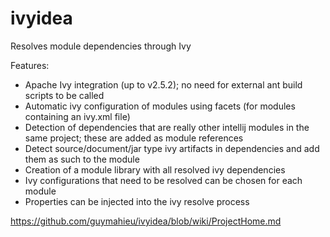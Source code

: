 # ivyidea
<!-- Plugin description -->
Resolves module dependencies through Ivy

Features:
- Apache Ivy integration (up to v2.5.2); no need for external ant build scripts to be called
- Automatic ivy configuration of modules using facets (for modules containing an ivy.xml file)
- Detection of dependencies that are really other intellij modules in the same project; these are added as module references
- Detect source/document/jar type ivy artifacts in dependencies and add them as such to the module
- Creation of a module library with all resolved ivy dependencies
- Ivy configurations that need to be resolved can be chosen for each module
- Properties can be injected into the ivy resolve process
<!-- Plugin description end -->

https://github.com/guymahieu/ivyidea/blob/wiki/ProjectHome.md